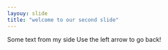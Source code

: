 ```yaml
---
layouy: slide
title: "welcome to our second slide"
---
```

Some text from my side
Use the left arrow to go back!